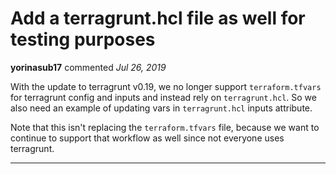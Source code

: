 # Add a terragrunt.hcl file as well for testing purposes

**yorinasub17** commented *Jul 26, 2019*

With the update to terragrunt v0.19, we no longer support `terraform.tfvars` for terragrunt config and inputs and instead rely on `terragrunt.hcl`. So we also need an example of updating vars in `terragrunt.hcl` inputs attribute.

Note that this isn't replacing the `terraform.tfvars` file, because we want to continue to support that workflow as well since not everyone uses terragrunt.
<br />
***


